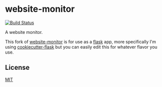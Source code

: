 # website-monitor

[![Build Status][travis-image]][travis-url]

A website monitor.

This fork of [website-monitor](https://github.com/apemost/website-monitor) is for use as a [flask](http://flask.pocoo.org/) app, more specifically I'm using [cookiecutter-flask](https://github.com/sloria/cookiecutter-flask) but you can easily edit this for whatever flavor you use.

## License

[MIT](LICENSE)

[travis-image]: https://travis-ci.org/apemost/website-monitor.svg?branch=master
[travis-url]: https://travis-ci.org/apemost/website-monitor
